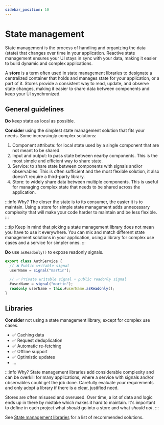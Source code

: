 ```yaml
---
sidebar_position: 10
---
```

# State management

State management is the process of handling and organizing the data (state) that changes over time in your application. Reactive state management ensures your UI stays in sync with your data, making it easier to build dynamic and complex applications.

A **store** is a term often used in state management libraries to designate a centralized container that holds and manages state for your application, or a part of it. Stores provide a consistent way to read, update, and observe state changes, making it easier to share data between components and keep your UI synchronized.

## General guidelines

**Do** keep state as local as possible.

**Consider** using the simplest state management solution that fits your needs. Some increasingly complex solutions:

1. Component attribute: for local state used by a single component that are not meant to be shared.
2. Input and output: to pass state between nearby components. This is the most simple and efficient way to share state.
3. Service: to share state between components with signals and/or observables. This is often sufficient and the most flexible solution, it also doesn't require a third-party library.
4. Store: to widely share data between multiple components. This is useful for managing complex state that needs to be shared across the application.

:::info Why?
The closer the state is to its consumer, the easier it is to maintain. Using a store for simple state management adds unnecessary complexity that will make your code harder to maintain and be less flexible.
:::

:::tip
Keep in mind that picking a state management library does not mean you have to use it everywhere. You can mix and match different state management solutions in your application, using a library for complex use cases and a service for simpler ones.
:::

**Do** use `asReadonly()` to expose readonly signals.

```ts title="auth.service.ts"
export class AuthService {
  // ❌ Public writable signal
  userName = signal("martin");

  // ✅ Private writable signal + public readonly signal
  #userName = signal("martin");
  readonly userName = this.#userName.asReadonly();
}
```

## Libraries

**Consider** not using a state management library, except for complex use cases.
- ✅ Caching data
- ✅ Request deduplication
- ✅ Automatic re-fetching
- ✅ Offline support
- ✅ Optimistic updates
- ...

:::info Why?
State management libraries add considerable complexity and can be overkill for many applications, where a service with signals and/or observables could get the job done. Carefully evaluate your requirements and only adopt a library if there is a clear, justified need.

Stores are often misused and overused. Over time, a lot of data and logic ends up in there by mistake which makes it hard to maintain. It's important to define in each project what *should* go into a store and what *should not*.
:::

See [State management libraries](./external-libraries.md#state-management) for a list of recommended solutions.
